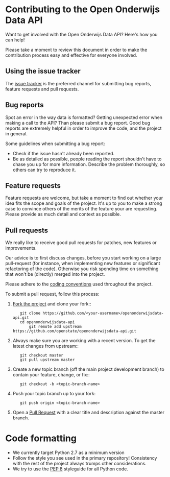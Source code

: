 # Contributing to the Open Onderwijs Data API

Want to get involved with the Open Onderwijs Data API? Here's how you can help!

Please take a moment to review this document in order to make the contribution process easy and effective for everyone involved.

## Using the issue tracker

The [issue tracker](https://github.com/openstate/openonderwijsdata-api/issues) is the preferred channel for submitting bug reports, feature requests and pull requests.

## Bug reports

Spot an error in the way data is formatted? Getting unexpected error when making a call to the API? Than please submit a bug report. Good bug reports are extremely helpful in order to improve the code, and the project in general.

Some guidelines when submitting a bug report:

- Check if the issue hasn't already been reported.
- Be as detailed as possible, people reading the report shouldn't have to chase you up for more information. Describe the problem thoroughly, so others can try to reproduce it.

## Feature requests

Feature requests are welcome, but take a moment to find out whether your idea fits the scope and goals of the project. It's up to you to make a strong case to convince others of the merits of the feature your are requesting. Please provide as much detail and context as possible.

## Pull requests

We really like to receive good pull requests for patches, new features or improvements.

Our advice is to first discuss changes, before you start working on a large pull-request (for instance, when implementing new features or significant refactoring of the code). Otherwise you risk spending time on something that won't be (directly) merged into the project.

Please adhere to the [coding conventions](dev-coding-conventions) used throughout the project.

To submit a pull request, follow this process:

1. [Fork the project](http://help.github.com/fork-a-repo/) and clone your fork::

	```
	   git clone https://github.com/<your-username>/openonderwijsdata-api.git
	   cd openonderwijsdata-api
		   git remote add upstream https://github.com/openstate/openonderwijsdata-api.git
	```

2. Always make sure you are working with a recent version. To get the latest changes from upstream::

	```
	   git checkout master
	   git pull upstream master
	```

3. Create a new topic branch (off the main project development branch) to contain your feature, change, or fix::

	```
	   git checkout -b <topic-branch-name>
	```

4. Push your topic branch up to your fork:

	```
	   git push origin <topic-branch-name>
	```

5. Open a [Pull Request](https://help.github.com/articles/using-pull-requests/) with a clear title and description against the master branch.

# Code formatting

- We currently target Python 2.7 as a minimum version
- Follow the style you see used in the primary repository! Consistency with the rest of the project always trumps other considerations.
- We try to use the [PEP 8](http://legacy.python.org/dev/peps/pep-0008/) styleguide for all Python code. 